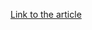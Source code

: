 [Link to the article](https://www.mcafee.com/blogs/other-blogs/mcafee-labs/how-to-use-mcafee-atp-to-protect-against-emotet-lemonduck-and-powerminer/)
